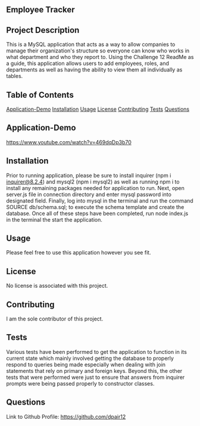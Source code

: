 ## Employee Tracker

## Project Description

This is a MySQL application that acts as a way to allow companies to manage their organization's structure so everyone can know who works in what department and who they report to. Using the Challenge 12 ReadMe as a guide, this application allows users to add  employees, roles, and departments as well as having the ability to view them all individually as tables.

## Table of Contents

[Application-Demo](#Application-Demo)
[Installation](#Installation)
[Usage](#Usage)
[License](#License)
[Contributing](#Contributing)
[Tests](#Tests)
[Questions](#Questions)


## Application-Demo

https://www.youtube.com/watch?v=469dqDp3b70

## Installation

Prior to running application, please be sure to install inquirer (npm i inquirer@8.2.4) and mysql2 (npm i mysql2) as well as running npm i to install any remaining packages needed for application to run. Next, open server.js file in connection directory and enter mysql password into designated field. Finally, log into mysql in the terminal and run the command SOURCE db/schema.sql; to execute the schema template and create the database. Once all of these steps have been completed, run node index.js in the terminal the start the application.

## Usage

Please feel free to use this application however you see fit.

## License

No license is associated with this project. 

## Contributing

I am the sole contributor of this project.

## Tests

Various tests have been performed to get the application to function in its current state which mainly involved getting the database to properly respond to queries being made especially when dealing with join statements that rely on primary and foreign keys. Beyond this, the other tests that were performed were just to ensure that answers from inquirer prompts were being passed properly to constructor classes.

## Questions

Link to Github Profile: https://github.com/dpair12

